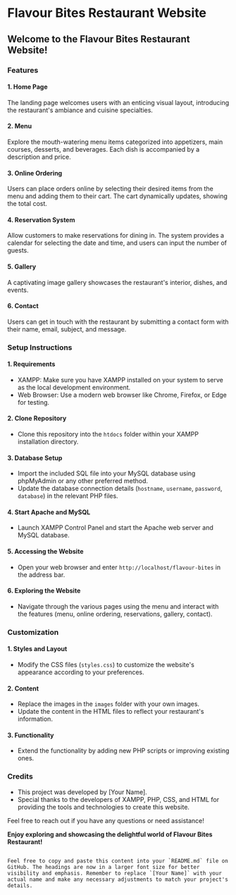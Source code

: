
# Flavour Bites Restaurant Website

## Welcome to the Flavour Bites Restaurant Website!

### Features

#### 1. Home Page
The landing page welcomes users with an enticing visual layout, introducing the restaurant's ambiance and cuisine specialties.

#### 2. Menu
Explore the mouth-watering menu items categorized into appetizers, main courses, desserts, and beverages. Each dish is accompanied by a description and price.

#### 3. Online Ordering
Users can place orders online by selecting their desired items from the menu and adding them to their cart. The cart dynamically updates, showing the total cost.

#### 4. Reservation System
Allow customers to make reservations for dining in. The system provides a calendar for selecting the date and time, and users can input the number of guests.

#### 5. Gallery
A captivating image gallery showcases the restaurant's interior, dishes, and events.

#### 6. Contact
Users can get in touch with the restaurant by submitting a contact form with their name, email, subject, and message.

### Setup Instructions

#### 1. Requirements
- XAMPP: Make sure you have XAMPP installed on your system to serve as the local development environment.
- Web Browser: Use a modern web browser like Chrome, Firefox, or Edge for testing.

#### 2. Clone Repository
- Clone this repository into the `htdocs` folder within your XAMPP installation directory.

#### 3. Database Setup
- Import the included SQL file into your MySQL database using phpMyAdmin or any other preferred method.
- Update the database connection details (`hostname`, `username`, `password`, `database`) in the relevant PHP files.

#### 4. Start Apache and MySQL
- Launch XAMPP Control Panel and start the Apache web server and MySQL database.

#### 5. Accessing the Website
- Open your web browser and enter `http://localhost/flavour-bites` in the address bar.

#### 6. Exploring the Website
- Navigate through the various pages using the menu and interact with the features (menu, online ordering, reservations, gallery, contact).

### Customization

#### 1. Styles and Layout
- Modify the CSS files (`styles.css`) to customize the website's appearance according to your preferences.

#### 2. Content
- Replace the images in the `images` folder with your own images.
- Update the content in the HTML files to reflect your restaurant's information.

#### 3. Functionality
- Extend the functionality by adding new PHP scripts or improving existing ones.

### Credits

- This project was developed by [Your Name].
- Special thanks to the developers of XAMPP, PHP, CSS, and HTML for providing the tools and technologies to create this website.

Feel free to reach out if you have any questions or need assistance!

**Enjoy exploring and showcasing the delightful world of Flavour Bites Restaurant!**
```

Feel free to copy and paste this content into your `README.md` file on GitHub. The headings are now in a larger font size for better visibility and emphasis. Remember to replace `[Your Name]` with your actual name and make any necessary adjustments to match your project's details.
